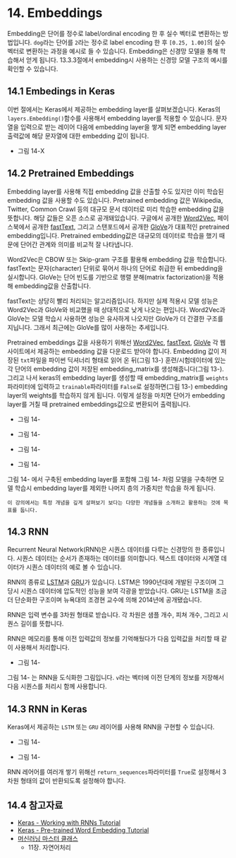 # 14. Embeddings

Embedding은 단어를 정수로 label/ordinal encoding 한 후 실수 벡터로 변환하는 방법입니다. `dog`라는 단어를 `2`라는 정수로 label encoding 한 후 `[0.25, 1.00]`의 실수 벡터로 변환하는 과정을 예시로 들 수 있습니다. Embedding은 신경망 모델을 통해 학습해서 얻게 됩니다. 13.3.3절에서 embedding시 사용하는 신경망 모델 구조의 예시를 확인할 수 있습니다. 

## 14.1 Embedings in Keras

이번 절에서는 Keras에서 제공하는 embedding layer를 살펴보겠습니다. Keras의 `layers.Embedding()`함수를 사용해서 embedding layer를 적용할 수 있습니다. 문자열을 입력으로 받는 레이어 다음에 embedding layer을 쌓게 되면 embedding layer 출력값에 해당 문자열에 대한 embedding 값이 됩니다. 

- 그림 14-X

## 14.2 Pretrained Embeddings

Embedding layer를 사용해 직접 embedding 값을 산출할 수도 있지만 이미 학습된 embedding 값을 사용할 수도 있습니다. Pretrained embedding 값은 Wikipedia, Twitter, Common Crawl 등의 대규모 문서 데이터로 미리 학습한 embedding 값을 뜻합니다. 해당 값들은 오픈 소스로 공개돼있습니다. 구글에서 공개한 [Word2Vec](https://code.google.com/archive/p/word2vec/), 페이스북에서 공개한 [fastText](https://fasttext.cc/), 그리고 스탠포드에서 공개한 [GloVe](https://nlp.stanford.edu/pubs/glove.pdf)가 대표적인 pretrained embedding입니다. Pretrained embedding값은 대규모의 데이터로 학습을 했기 때문에 단어간 관계와 의미를 비교적 잘 나타냅니다. 

Word2Vec은 CBOW 또는 Skip-gram 구조를 활용해 embedding 값을 학습합니다. fastText는 문자(character) 단위로 묶어서 하나의 단어로 취급한 뒤 embedding을 실시합니다. GloVe는 단어 빈도를 기반으로 행렬 분해(matrix factorization)을 적용해 embedding값을 산출합니다. 

fastText는 상당히 빨리 처리되는 알고리즘입니다. 하지만 실제 적용시 모델 성능은 Word2Vec과 GloVe와 비교했을 때 상대적으로 낮게 나오는 편입니다. Word2Vec과 GloVe는 모델 학습시 사용하면 성능은 유사하게 나오지만 GloVe가 더 간결한 구조를 지닙니다. 그래서 최근에는 GloVe를 많이 사용하는 추세입니다. 

Pretrained embeddings 값을 사용하기 위해선 [Word2Vec](https://code.google.com/archive/p/word2vec/), [fastText](https://fasttext.cc/), [GloVe](https://nlp.stanford.edu/pubs/glove.pdf) 각 웹사이트에서 제공하는 embedding 값을 다운로드 받아야 합니다. Embedding 값이 저장된 `txt`파일을 파이썬 딕셔너리 형태로 읽어 온 뒤(그림 13-) 훈련/시험데이터에 있는 각 단어의 embedding 값이 저장된 embedding_matrix를 생성해줍니다(그림 13-). 그리고 나서 keras의 embedding layer를 생성할 때 embedding_matrix를 `weights`파라미터에 입력하고 `trainable`파라미터를 `False`로 설정하면(그림 13-) embedding layer의 weights를 학습하지 않게 됩니다. 이렇게 설정을 마치면 단어가 embedding layer를 거칠 때 pretrained embeddings값으로 변환되어 출력됩니다. 

- 그림 14-

- 그림 14-

- 그림 14-

- 그림 14-

그림 14- 에서 구축된 embedding layer를 포함해 그림 14- 처럼 모델을 구축하면 모델 학습시 embedding layer를 제외한 나머지 층의 가중치만 학습을 하게 됩니다. 

```{note}
이 강의에서는 특정 개념을 깊게 살펴보기 보다는 다양한 개념들을 소개하고 활용하는 것에 목표를 둡니다. 
```

## 14.3 RNN

Recurrent Neural Network(RNN)은 시퀀스 데이터를 다루는 신경망의 한 종류입니다. 시퀀스 데이터는 순서가 존재하는 데이터를 의미합니다. 텍스트 데이터와 시계열 데이터가 시퀀스 데이터의 예로 볼 수 있습니다. 

RNN의 종류로 [LSTM](https://www.bioinf.jku.at/publications/older/2604.pdf)과 [GRU](https://arxiv.org/abs/1406.1078)가 있습니다. LSTM은 1990년대에 개발된 구조이며 그 당시 시퀀스 데이터에 압도적인 성능을 보여 각광을 받았습니다. GRU는 LSTM을 조금 더 단순화한 구조이며 뉴욕대의 조경현 교수에 의해 2014년에 공개됐습니다. 

RNN은 입력 변수를 3차원 형태로 받습니다. 각 차원은 샘플 개수, 피쳐 개수, 그리고 시퀀스 길이를 뜻합니다. 

RNN은 메모리를 통해 이전 입력값의 정보를 기억해뒀다가 다음 입력값을 처리할 때 같이 사용해서 처리합니다. 

- 그림 14-

그림 14- 는 RNN을 도식화한 그림입니다. `v`라는 벡터에 이전 단계의 정보를 저장해서 다음 시퀀스를 처리시 함께 사용합니다. 

## 14.3 RNN in Keras

Keras에서 제공하는 `LSTM` 또는 `GRU` 레이어를 사용해 RNN을 구현할 수 있습니다. 

- 그림 14-

- 그림 14-

RNN 레어어를 여러개 쌓기 위해선 `return_sequences`파라미터를 `True`로 설정해서 3차원 형태의 값이 반환되도록 설정해야 합니다. 

## 14.4 참고자료

- [Keras - Working with RNNs Tutorial](https://keras.io/guides/working_with_rnns/)
- [Keras - Pre-trained Word Embedding Tutorial](https://blog.keras.io/using-pre-trained-word-embeddings-in-a-keras-model.html)
- [머신러닝 마스터 클래스](https://www.upaper.net/jeongyoonlee/1136706)
    - 11장. 자연어처리
